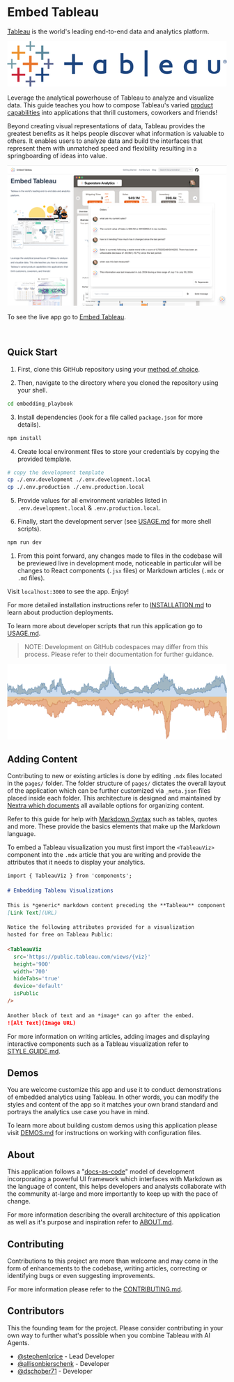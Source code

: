 # Embed Tableau

[Tableau](https://www.tableau.com) is the world's leading end-to-end data and analytics platform.

![tableau logo](public/img/tableau/logo_text.png)

Leverage the analytical powerhouse of Tableau to analyze and visualize data. This guide teaches you how to compose Tableau's varied [product capabilities](https://www.tableau.com/products/our-platform) into applications that thrill customers, coworkers and friends!

Beyond creating visual representations of data, Tableau provides the greatest benefits as it helps people discover what information is valuable to others. It enables users to analyze data and build the interfaces that represent
them with unmatched speed and flexibility resulting in a springboarding of ideas into value.

![application screenshot](public/img/opengraph/embed_tableau.png)

To see the live app go to [Embed Tableau](https://embedding-playbook.vercel.app/).

<br/>

## Quick Start

1. First, clone this GitHub repository using your [method of choice](https://docs.github.com/en/repositories/creating-and-managing-repositories/cloning-a-repository).

2. Then, navigate to the directory where you cloned the repository using your shell.
```sh
cd embedding_playbook
```

3. Install dependencies (look for a file called `package.json` for more details).
```sh
npm install
```

4. Create local environment files to store your credentials by copying the provided template.
```sh
# copy the development template
cp ./.env.development ./.env.development.local
cp ./.env.production ./.env.production.local
```

5. Provide values for all environment variables listed in `.env.development.local` & `.env.production.local`.

6. Finally, start the development server (see [USAGE.md](.github/USAGE.md) for more shell scripts).
```sh
npm run dev
```

1. From this point forward, any changes made to files in the codebase will be previewed live in development mode, noticeable in particular will be changes to React components (`.jsx` files) or Markdown articles (`.mdx` or `.md` files).

Visit `localhost:3000` to see the app. Enjoy!

For more detailed installation instructions refer to [INSTALLATION.md](.github/INSTALLATION.md) to learn about production deployments.

To learn more about developer scripts that run this application go to [USAGE.md](.github/USAGE.md).

>NOTE: Development on GitHub codespaces may differ from this process. Please refer to their documentation for further guidance.

![up and down area chart](/public/img/tableau/stock/up_down_area.png)

## Adding Content

Contributing to new or existing articles is done by editing `.mdx` files located in the `pages/` folder. The folder structure of `pages/` dictates the overall layout of the application which can be further customized via `_meta.json` files placed inside each folder. This architecture is designed and maintained by [Nextra which documents](https://nextra.site/docs/docs-theme/page-configuration) all available options for organizing content.

Refer to this guide for help with [Markdown Syntax](https://www.markdownguide.org/) such as tables, quotes and more. These provide the basics elements that make up the Markdown language.

To embed a Tableau visualization you must first import the `<TableauViz>` component into the `.mdx` article that you are writing and provide the attributes that it needs to display your analytics.

```md
import { TableauViz } from 'components';

# Embedding Tableau Visualizations

This is *generic* markdown content preceding the **Tableau** component of interest.
[Link Text](URL)

Notice the following attributes provided for a visualization
hosted for free on Tableau Public:

<TableauViz
  src='https://public.tableau.com/views/{viz}'
  height='900'
  width='700'
  hideTabs='true'
  device='default'
  isPublic
/>

Another block of text and an *image* can go after the embed.
![Alt Text](Image URL)
```

For more information on writing articles, adding images and displaying interactive components such as a Tableau visualization refer to [STYLE_GUIDE.md](.github/STYLE_GUIDE.md).

## Demos

You are welcome customize this app and use it to conduct demonstrations of embedded analytics using Tableau. In other words, you can modify the styles and content of the app so it matches your own brand standard and portrays the analytics use case you have in mind.

To learn more about building custom demos using this application please visit [DEMOS.md](.github/DEMOS.md) for instructions on working with configuration files.

## About

This application follows a "[docs-as-code](https://www.writethedocs.org/guide/docs-as-code/)" model of development  incorporating a powerful UI framework which interfaces with Markdown as the language of content, this helps developers
and analysts collaborate with the community at-large and more importantly to keep up with the pace of change.

For more information describing the overall architecture of this application as well as it's purpose and inspiration refer to [ABOUT.md](.github/ABOUT.md).

## Contributing

Contributions to this project are more than welcome and may come in the form of enhancements to the codebase, writing articles, correcting or identifying bugs or even suggesting improvements.

For more information please refer to the [CONTRIBUTING.md](.github/CONTRIBUTING.md).

## Contributors

This the founding team for the project. Please consider contributing in your own way to further what's possible when you combine Tableau with AI Agents.

* [@stephenlprice](https://github.com/stephenlprice) - Lead Developer
* [@allisonbierschenk](https://github.com/allisonbierschenk) - Developer
* [@dschober71](https://github.com/dschober71) - Developer
